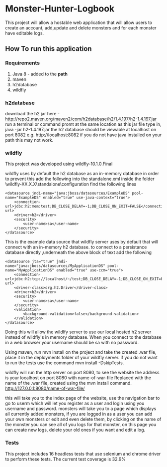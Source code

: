# Monster-Hunter-Logbook

This project will allow a hostable web application that will allow users to create an account, add,update and delete monsters and for each monster have editable logs.

## How To run this application

### Requirements

1. Java 8 - added to the **path**
2. maven
3. h2database
4. wildfly

### h2database

download the h2 jar here - http://repo2.maven.org/maven2/com/h2database/h2/1.4.197/h2-1.4.197.jar
run a terminal or command promt at the same location as this jar file type in,
                                java -jar h2-1.4.197.jar
the h2 database should be viewable at localhost on port 8082 e.g. http://localhost:8082
if you do not have java installed on your path this may not work.

### wildfly
This project was developed using wildfly-10.1.0.Final

wildfly uses by default the h2 database as an in-memory database
in order to prevent this add the following into the standalone.xml inside the folder
                            \wildfly-XX.X.X\standalone\configuration
find the following lines
```
<datasource jndi-name="java:jboss/datasources/ExampleDS" pool-name="ExampleDS" enabled="true" use-java-context="true">
    <connection-url>jdbc:h2:mem:test;DB_CLOSE_DELAY=-1;DB_CLOSE_ON_EXIT=FALSE</connection-url>
    <driver>h2</driver>
    <security>
        <user-name>sa</user-name>
    </security>
</datasource>
```
This is the example data source that wildfly server uses by default that will connect with an in-memory h2 database.
to connect to a persistance database directly ,underneath the above block of text add the following
```
<datasource jta="true" jndi-name="java:jboss/datasources/MyApplicationDS" pool-name="MyApplicationDS" enabled="true" use-ccm="true">
    <connection-url>jdbc:h2:tcp://localhost/~/test;DB_CLOSE_DELAY=-1;DB_CLOSE_ON_EXIT=FALSE</connection-url> 
    <driver-class>org.h2.Driver</driver-class>
    <driver>h2</driver>
    <security>
        <user-name>sa</user-name>
    </security>
    <validation>
        <background-validation>false</background-validation>
    </validation> 
</datasource> 
```
Doing this will allow the wildlfy server to use our local hosted h2 server instead of wildfly's in memory database.
When you connect to the database in a web browser your username should be sa with no password.

Using maven, run mvn install on the project and take the created .war file, place it in the deployments folder of your wildfly server.
if you do not want to run the tests use the command mvn install -DskipTests.

wildfly will run the http server on port 8080, to see the website the address is your localhost on port 8080 with name-of-war-file Replaced with the name of the .war file,
created using the mvn install command.
                                 http://127.0.0.1:8080/name-of-war-file/

this will take you to the index page of the website, use the navigation bar to go to userm which will let you register as a user
and login using you username and password. monsters will take you to a page which displays all currently added monsters, if you
are logged in as a user you can add your own monsters or edit and even delete them, by clicking on the name of the monster you
can see all of you logs for that monster, on this page you can create new logs, delete your old ones if you want and edit a log.

### Tests
This project includes 16 headless tests that use selenium and chrome driver to perform these tests.
The current test coverage is 32.9%
